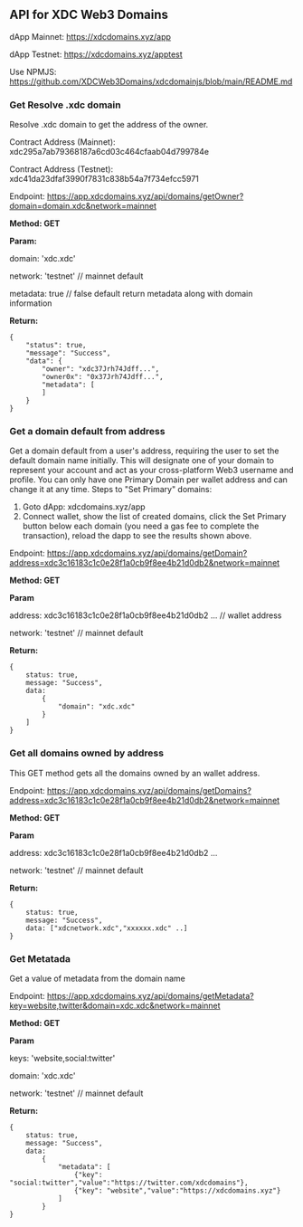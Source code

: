 ## API for XDC Web3 Domains

dApp Mainnet: https://xdcdomains.xyz/app

dApp Testnet: https://xdcdomains.xyz/apptest

Use NPMJS: https://github.com/XDCWeb3Domains/xdcdomainjs/blob/main/README.md

### Get Resolve .xdc domain
Resolve .xdc domain to get the address of the owner.

Contract Address (Mainnet): xdc295a7ab79368187a6cd03c464cfaab04d799784e

Contract Address (Testnet): xdc41da23dfaf3990f7831c838b54a7f734efcc5971

Endpoint: https://app.xdcdomains.xyz/api/domains/getOwner?domain=domain.xdc&network=mainnet

**Method: GET**

**Param:**

domain: 'xdc.xdc'

network: 'testnet' // mainnet default

metadata: true // false default return metadata along with domain information

**Return:** 
```
{
    "status": true,
    "message": "Success",
    "data": { 
        "owner": "xdc37Jrh74Jdff...",
        "owner0x": "0x37Jrh74Jdff...",
        "metadata": [
        ]
    }
}
```
### Get a domain default from address
Get a domain default from a user's address, requiring the user to set the default domain name initially.
This will designate one of your domain to represent your account and act as your cross-platform Web3 username and profile. You can only have one Primary Domain per wallet address and can change it at any time. Steps to "Set Primary" domains:
1. Goto dApp: xdcdomains.xyz/app
2. Connect wallet, show the list of created domains, click the Set Primary button below each domain (you need a gas fee to complete the transaction), reload the dapp to see the results shown above.

Endpoint: https://app.xdcdomains.xyz/api/domains/getDomain?address=xdc3c16183c1c0e28f1a0cb9f8ee4b21d0db2&network=mainnet

**Method: GET**

**Param**

address: xdc3c16183c1c0e28f1a0cb9f8ee4b21d0db2 ... // wallet address

network: 'testnet' // mainnet default

**Return:** 
```
{
    status: true,
    message: "Success",
    data:
        { 
            "domain": "xdc.xdc"
        }
    ]
}
```

### Get all domains owned by address
This GET method gets all the domains owned by an wallet address.

Endpoint: https://app.xdcdomains.xyz/api/domains/getDomains?address=xdc3c16183c1c0e28f1a0cb9f8ee4b21d0db2&network=mainnet

**Method: GET**

**Param**

address: xdc3c16183c1c0e28f1a0cb9f8ee4b21d0db2 ...

network: 'testnet' // mainnet default

**Return:** 
```
{
    status: true,
    message: "Success",
    data: ["xdcnetwork.xdc","xxxxxx.xdc" ..]
}
```


### Get Metatada
Get a value of metadata from the domain name

Endpoint: https://app.xdcdomains.xyz/api/domains/getMetadata?key=website,twitter&domain=xdc.xdc&network=mainnet

**Method: GET**

**Param**

keys: 'website,social:twitter'

domain: 'xdc.xdc'

network: 'testnet' // mainnet default

**Return:** 
```
{
    status: true,
    message: "Success",
    data:
        { 
            "metadata": [
                {"key": "social:twitter","value":"https://twitter.com/xdcdomains"},
                {"key": "website","value":"https://xdcdomains.xyz"}
            ]
        }
}
```


